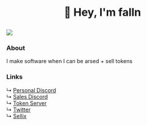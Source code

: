 # <p align="center">👋 Hey, I'm falln</p>

![](https://komarev.com/ghpvc/?username=fallnx)

### About

I make software when I can be arsed + sell tokens

### Links

↳ [Personal Discord](https://discord.com/users/709121953213972551) <br/>
↳ [Sales Discord](https://discord.com/users/920084794111557632) <br/>
↳ [Token Server](https://discord.gg/kAMpd65pVM) <br/>
↳ [Twitter](https://discord.com/fallnx) <br/>
↳ [Sellix](https://sellix.io/falln) <br/>
